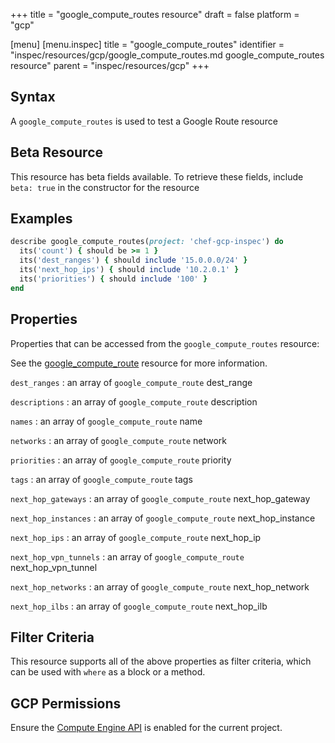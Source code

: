 +++
title = "google_compute_routes resource"
draft = false
platform = "gcp"

[menu]
  [menu.inspec]
    title = "google_compute_routes"
    identifier = "inspec/resources/gcp/google_compute_routes.md google_compute_routes resource"
    parent = "inspec/resources/gcp"
+++

## Syntax

A `google_compute_routes` is used to test a Google Route resource

## Beta Resource

This resource has beta fields available. To retrieve these fields, include `beta: true` in the constructor for the resource

## Examples

```ruby
describe google_compute_routes(project: 'chef-gcp-inspec') do
  its('count') { should be >= 1 }
  its('dest_ranges') { should include '15.0.0.0/24' }
  its('next_hop_ips') { should include '10.2.0.1' }
  its('priorities') { should include '100' }
end
```

## Properties

Properties that can be accessed from the `google_compute_routes` resource:

See the [google_compute_route](/inspec/resources/google_compute_route/#properties) resource for more information.

`dest_ranges`
: an array of `google_compute_route` dest_range

`descriptions`
: an array of `google_compute_route` description

`names`
: an array of `google_compute_route` name

`networks`
: an array of `google_compute_route` network

`priorities`
: an array of `google_compute_route` priority

`tags`
: an array of `google_compute_route` tags

`next_hop_gateways`
: an array of `google_compute_route` next_hop_gateway

`next_hop_instances`
: an array of `google_compute_route` next_hop_instance

`next_hop_ips`
: an array of `google_compute_route` next_hop_ip

`next_hop_vpn_tunnels`
: an array of `google_compute_route` next_hop_vpn_tunnel

`next_hop_networks`
: an array of `google_compute_route` next_hop_network

`next_hop_ilbs`
: an array of `google_compute_route` next_hop_ilb

## Filter Criteria

This resource supports all of the above properties as filter criteria, which can be used
with `where` as a block or a method.

## GCP Permissions

Ensure the [Compute Engine API](https://console.cloud.google.com/apis/library/compute.googleapis.com/) is enabled for the current project.

